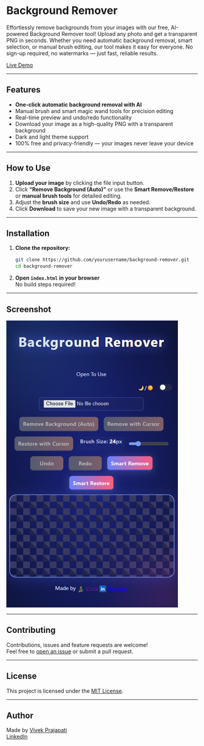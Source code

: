 # Background Remover

Effortlessly remove backgrounds from your images with our free, AI-powered Background Remover tool! Upload any photo and get a transparent PNG in seconds. Whether you need automatic background removal, smart selection, or manual brush editing, our tool makes it easy for everyone. No sign-up required, no watermarks — just fast, reliable results.

[Live Demo](https://yourdomain.com/) <!-- Update with your actual live URL -->

---

## Features

- **One-click automatic background removal with AI**
- Manual brush and smart magic wand tools for precision editing
- Real-time preview and undo/redo functionality
- Download your image as a high-quality PNG with a transparent background
- Dark and light theme support
- 100% free and privacy-friendly — your images never leave your device

---

## How to Use

1. **Upload your image** by clicking the file input button.
2. Click **“Remove Background (Auto)”** or use the **Smart Remove/Restore** or **manual brush tools** for detailed editing.
3. Adjust the **brush size** and use **Undo/Redo** as needed.
4. Click **Download** to save your new image with a transparent background.

---

## Installation

1. **Clone the repository:**
   ```bash
   git clone https://github.com/yourusername/background-remover.git
   cd background-remover
   ```

2. **Open `index.html` in your browser**  
   No build steps required!

---

## Screenshot

![Background Remover Screenshot](icons/og1-image.png)

---

## Contributing

Contributions, issues and feature requests are welcome!  
Feel free to [open an issue](https://github.com/yourusername/background-remover/issues) or submit a pull request.

---

## License

This project is licensed under the [MIT License](LICENSE).

---

## Author

Made by [Vivek Prajapati](https://vivek2034.github.io/Portfolio-vivek-/)  
[LinkedIn](https://www.linkedin.com/in/vivek-prajapati-699308251/?utm_source=share&utm_campaign=share_via&utm_content=profile&utm_medium=android_app)
